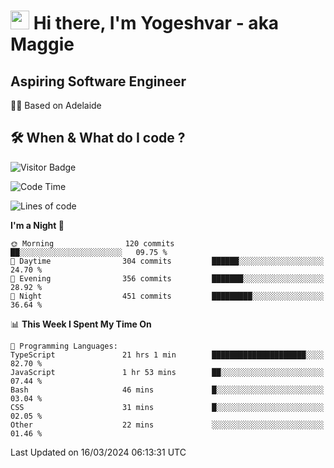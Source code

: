 <h1><img src="https://emojis.slackmojis.com/emojis/images/1531849430/4246/blob-sunglasses.gif?1531849430" width="30"/> Hi there, I'm Yogeshvar - aka Maggie</h1>

## Aspiring Software Engineer
🏂🏻  Based on Adelaide 

## 🛠 When & What do I code ?  

![Visitor Badge](https://visitor-badge.feriirawann.repl.co?username=yogeshvar&repo=yogeshvar&label=Visitors&style=plastic&color=%23457BFF&contentType=svg)

<!--START_SECTION:waka-->
![Code Time](http://img.shields.io/badge/Code%20Time-2%2C755%20hrs%2042%20mins-blue)

![Lines of code](https://img.shields.io/badge/From%20Hello%20World%20I%27ve%20Written-4.1%20million%20lines%20of%20code-blue)

**I'm a Night 🦉** 

```text
🌞 Morning                120 commits         ██░░░░░░░░░░░░░░░░░░░░░░░   09.75 % 
🌆 Daytime                304 commits         ██████░░░░░░░░░░░░░░░░░░░   24.70 % 
🌃 Evening                356 commits         ███████░░░░░░░░░░░░░░░░░░   28.92 % 
🌙 Night                  451 commits         █████████░░░░░░░░░░░░░░░░   36.64 % 
```


📊 **This Week I Spent My Time On** 

```text
💬 Programming Languages: 
TypeScript               21 hrs 1 min        █████████████████████░░░░   82.70 % 
JavaScript               1 hr 53 mins        ██░░░░░░░░░░░░░░░░░░░░░░░   07.44 % 
Bash                     46 mins             █░░░░░░░░░░░░░░░░░░░░░░░░   03.04 % 
CSS                      31 mins             █░░░░░░░░░░░░░░░░░░░░░░░░   02.05 % 
Other                    22 mins             ░░░░░░░░░░░░░░░░░░░░░░░░░   01.46 % 
```


 Last Updated on 16/03/2024 06:13:31 UTC
<!--END_SECTION:waka-->
